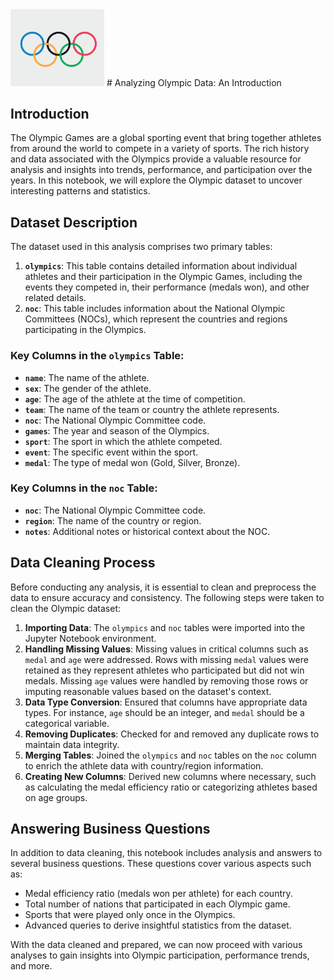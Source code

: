 <img src="olympics_logo.jpg" alt="Olympics Logo" style="width:150px;"/>
# Analyzing Olympic Data: An Introduction

## Introduction

The Olympic Games are a global sporting event that bring together athletes from around the world to compete in a variety of sports. The rich history and data associated with the Olympics provide a valuable resource for analysis and insights into trends, performance, and participation over the years. In this notebook, we will explore the Olympic dataset to uncover interesting patterns and statistics.

## Dataset Description

The dataset used in this analysis comprises two primary tables:

1. **`olympics`**: This table contains detailed information about individual athletes and their participation in the Olympic Games, including the events they competed in, their performance (medals won), and other related details.
2. **`noc`**: This table includes information about the National Olympic Committees (NOCs), which represent the countries and regions participating in the Olympics.

### Key Columns in the `olympics` Table:
- **`name`**: The name of the athlete.
- **`sex`**: The gender of the athlete.
- **`age`**: The age of the athlete at the time of competition.
- **`team`**: The name of the team or country the athlete represents.
- **`noc`**: The National Olympic Committee code.
- **`games`**: The year and season of the Olympics.
- **`sport`**: The sport in which the athlete competed.
- **`event`**: The specific event within the sport.
- **`medal`**: The type of medal won (Gold, Silver, Bronze).

### Key Columns in the `noc` Table:
- **`noc`**: The National Olympic Committee code.
- **`region`**: The name of the country or region.
- **`notes`**: Additional notes or historical context about the NOC.

## Data Cleaning Process

Before conducting any analysis, it is essential to clean and preprocess the data to ensure accuracy and consistency. The following steps were taken to clean the Olympic dataset:

1. **Importing Data**: The `olympics` and `noc` tables were imported into the Jupyter Notebook environment.
2. **Handling Missing Values**: Missing values in critical columns such as `medal` and `age` were addressed. Rows with missing `medal` values were retained as they represent athletes who participated but did not win medals. Missing `age` values were handled by removing those rows or imputing reasonable values based on the dataset's context.
3. **Data Type Conversion**: Ensured that columns have appropriate data types. For instance, `age` should be an integer, and `medal` should be a categorical variable.
4. **Removing Duplicates**: Checked for and removed any duplicate rows to maintain data integrity.
5. **Merging Tables**: Joined the `olympics` and `noc` tables on the `noc` column to enrich the athlete data with country/region information.
6. **Creating New Columns**: Derived new columns where necessary, such as calculating the medal efficiency ratio or categorizing athletes based on age groups.

## Answering Business Questions

In addition to data cleaning, this notebook includes analysis and answers to several business questions. These questions cover various aspects such as:

- Medal efficiency ratio (medals won per athlete) for each country.
- Total number of nations that participated in each Olympic game.
- Sports that were played only once in the Olympics.
- Advanced queries to derive insightful statistics from the dataset.

With the data cleaned and prepared, we can now proceed with various analyses to gain insights into Olympic participation, performance trends, and more.

